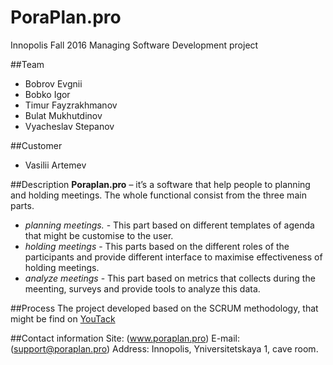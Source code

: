 # PoraPlan.pro
Innopolis Fall 2016 Managing Software Development project

##Team
- Bobrov Evgnii
- Bobko Igor
- Timur Fayzrakhmanov
- Bulat Mukhutdinov
- Vyacheslav Stepanov

##Customer
- Vasilii Artemev

##Description
__Poraplan.pro__ – it’s a software that help people to planning and holding meetings.
The whole functional consist from the three main parts.
-	_planning meetings._ - This part based on different templates of agenda that might be customise to the user.
-	_holding meetings_ - This parts based on the different roles of the participants and provide different interface to maximise effectiveness of holding meetings.
-	_analyze meetings_ - This part based on metrics that collects during the meenting, surveys and provide tools to analyze this data.

##Process
The project developed based on the SCRUM methodology, that might be find on [YouTack](http://www.poraplan.pro:8081/dashboard)

##Contact information
Site: (www.poraplan.pro)
E-mail: (support@poraplan.pro)
Address: Innopolis, Yniversitetskaya 1, cave room.





